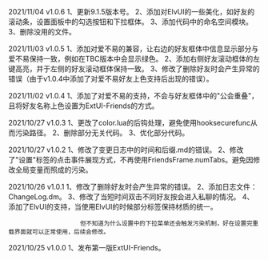2021/11/04  v1.0.6      1、更新9.1.5版本号。
                        2、添加对ElvUI的一些美化，如好友的滚动条，设置面板中的勾选按钮和下拉框体。
                        3、添加代码中的命名空间模块。
                        3、删除没用的文件。

2021/11/03  v1.0.5      1、添加对爱不易的兼容，让右边的好友框体中信息显示部分与爱不易保持一致，例如在TBC版本中会显示绿色。
                        2、添加右侧好友滚动框体的左键高亮，并于左侧的好友滚动框体保持一致。
                        3、修改了删除好友时会产生异常的错误（由于v1.0.4中添加了对爱不易好友上色支持后出现的错误）。

2021/11/02  v1.0.4      1、添加了对爱不易的支持，不会与好友框体中的"公会重叠"，且将好友名称上色设置为ExtUI-Friends的方式。

2021/10/27  v1.0.3      1、更改了color.lua的后钩处理，避免使用hooksecurefunc从而污染路径。
                        2、删除部分无关代码。
                        3、优化部分代码。
                        
2021/10/27  v1.0.2      1、修改了变更日志中的时间和后缀.md的错误。
                        2、修改了"设置"标签的点击事件展现方式，不再使用FriendsFrame.numTabs。避免因修改全局变量而照成的污染。

2021/10/26  v1.0.1      1、修改了删除好友时会产生异常的错误。
                        2、添加日志文件：ChangeLog.dm。
                        3、修改了当短时间双击不同好友按会进入私聊的情况。
                        4、添加了ElvUI的支持，当使用ElvUI的时候部分标签保持材质的统一。

                        但不知道为什么设置中的下拉菜单还会触发污染机制，好在设置完重载界面就可以正常使用，后续会修改。

2021/10/25  v1.0.0      1、发布第一版ExtUI-Friends。